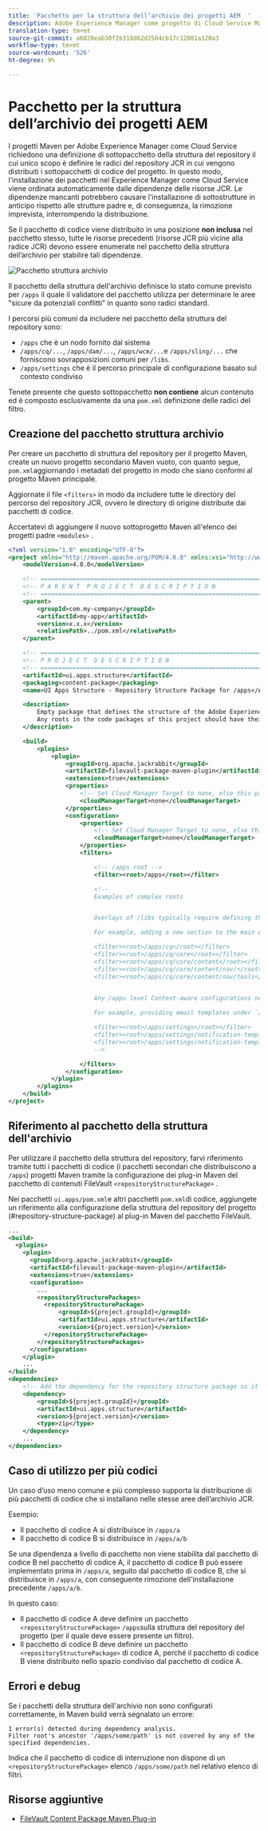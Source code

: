 ```yaml
---
title: 'Pacchetto per la struttura dell’archivio dei progetti AEM  '
description: Adobe Experience Manager come progetto di Cloud Service Maven richiede una definizione di sottopacchetto Struttura archivio il cui unico scopo è definire le radici del repository JCR in cui vengono distribuiti i sottopacchetti Codice del progetto.
translation-type: tm+mt
source-git-commit: a6820eab30f2b318d62d2504cb17c12081a320a3
workflow-type: tm+mt
source-wordcount: '526'
ht-degree: 9%

---
```



# Pacchetto per la struttura dell’archivio dei progetti AEM

I progetti Maven per Adobe Experience Manager come Cloud Service richiedono una definizione di sottopacchetto della struttura del repository il cui unico scopo è definire le radici del repository JCR in cui vengono distribuiti i sottopacchetti di codice del progetto. In questo modo, l&#39;installazione dei pacchetti nel Experience Manager  come Cloud Service viene ordinata automaticamente dalle dipendenze delle risorse JCR. Le dipendenze mancanti potrebbero causare l&#39;installazione di sottostrutture in anticipo rispetto alle strutture padre e, di conseguenza, la rimozione imprevista, interrompendo la distribuzione.

Se il pacchetto di codice viene distribuito in una posizione **non inclusa** nel pacchetto stesso, tutte le risorse precedenti (risorse JCR più vicine alla radice JCR) devono essere enumerate nel pacchetto della struttura dell’archivio per stabilire tali dipendenze.

![Pacchetto struttura archivio](./assets/repository-structure-packages.png)

Il pacchetto della struttura dell&#39;archivio definisce lo stato comune previsto per `/apps` il quale il validatore del pacchetto utilizza per determinare le aree &quot;sicure da potenziali conflitti&quot; in quanto sono radici standard.

I percorsi più comuni da includere nel pacchetto della struttura del repository sono:

+ `/apps` che è un nodo fornito dal sistema
+ `/apps/cq/...`, `/apps/dam/...`, `/apps/wcm/...`e `/apps/sling/...` che forniscono sovrapposizioni comuni per `/libs`.
+ `/apps/settings` che è il percorso principale di configurazione basato sul contesto condiviso

Tenete presente che questo sottopacchetto **non contiene** alcun contenuto ed è composto esclusivamente da una `pom.xml` definizione delle radici del filtro.

## Creazione del pacchetto struttura archivio

Per creare un pacchetto di struttura del repository per il progetto Maven, create un nuovo progetto secondario Maven vuoto, con quanto segue, `pom.xml`aggiornando i metadati del progetto in modo che siano conformi al progetto Maven principale.

Aggiornate il file `<filters>` in modo da includere tutte le directory del percorso del repository JCR, ovvero le directory di origine distribuite dai pacchetti di codice.

Accertatevi di aggiungere il nuovo sottoprogetto Maven all&#39;elenco dei progetti padre `<modules>` .

```xml
<?xml version="1.0" encoding="UTF-8"?>
<project xmlns="http://maven.apache.org/POM/4.0.0" xmlns:xsi="http://www.w3.org/2001/XMLSchema-instance" xsi:schemaLocation="http://maven.apache.org/POM/4.0.0 http://maven.apache.org/maven-v4_0_0.xsd">
    <modelVersion>4.0.0</modelVersion>

    <!-- ====================================================================== -->
    <!-- P A R E N T  P R O J E C T  D E S C R I P T I O N                      -->
    <!-- ====================================================================== -->
    <parent>
        <groupId>com.my-company</groupId>
        <artifactId>my-app</artifactId>
        <version>x.x.x</version>
        <relativePath>../pom.xml</relativePath>
    </parent>

    <!-- ====================================================================== -->
    <!-- P R O J E C T  D E S C R I P T I O N                                   -->
    <!-- ====================================================================== -->
    <artifactId>ui.apps.structure</artifactId>
    <packaging>content-package</packaging>
    <name>UI Apps Structure - Repository Structure Package for /apps</name>

    <description>
        Empty package that defines the structure of the Adobe Experience Manager repository the code packages in this project deploy into.
        Any roots in the code packages of this project should have their parent enumerated in the filters list below.
    </description>

    <build>
        <plugins>
            <plugin>
                <groupId>org.apache.jackrabbit</groupId>
                <artifactId>filevault-package-maven-plugin</artifactId>
                <extensions>true</extensions>
                <properties>
                    <!-- Set Cloud Manager Target to none, else this package will be deployed and remove all defined filter roots -->
                    <cloudManagerTarget>none</cloudManagerTarget>
                </properties>
                <configuration>
                    <properties>
                        <!-- Set Cloud Manager Target to none, else this package will be deployed and remove all defined filter roots -->
                        <cloudManagerTarget>none</cloudManagerTarget>
                    </properties>
                    <filters>

                        <!-- /apps root -->
                        <filter><root>/apps</root></filter>

                        <!--
                        Examples of complex roots


                        Overlays of /libs typically require defining the overlayed structure, at each level here.

                        For example, adding a new section to the main AEM Tools navigation, necessitates the following rules:

                        <filter><root>/apps/cq</root></filter>
                        <filter><root>/apps/cq/core</root></filter>
                        <filter><root>/apps/cq/core/content</root></filter>
                        <filter><root>/apps/cq/core/content/nav/</root></filter>
                        <filter><root>/apps/cq/core/content/nav/tools</root></filter>


                        Any /apps level Context-aware configurations need to enumerated here. 
                        
                        For example, providing email templates under `/apps/settings/notification-templates/com.day.cq.replication` necessitates the following rules:

                        <filter><root>/apps/settings</root></filter>
                        <filter><root>/apps/settings/notification-templates</root></filter>
                        <filter><root>/apps/settings/notification-templates/com.day.cq.replication</root></filter>
                        -->

                    </filters>
                </configuration>
            </plugin>
        </plugins>
    </build>
</project>
```

## Riferimento al pacchetto della struttura dell&#39;archivio

Per utilizzare il pacchetto della struttura del repository, farvi riferimento tramite tutti i pacchetti di codice (i pacchetti secondari che distribuiscono a `/apps`) progetti Maven tramite la configurazione dei plug-in Maven del pacchetto di contenuti FileVault `<repositoryStructurePackage>` .

Nei pacchetti `ui.apps/pom.xml`e altri pacchetti `pom.xml`di codice, aggiungete un riferimento alla configurazione della struttura del repository del progetto (#repository-structure-package) al plug-in Maven del pacchetto FileVault.

```xml
...
<build>
  <plugins>
    <plugin>
      <groupId>org.apache.jackrabbit</groupId>
      <artifactId>filevault-package-maven-plugin</artifactId>
      <extensions>true</extensions>
      <configuration>
        ...
        <repositoryStructurePackages>
          <repositoryStructurePackage>
              <groupId>${project.groupId}</groupId>
              <artifactId>ui.apps.structure</artifactId>
              <version>${project.version}</version>
          </repositoryStructurePackage>
        </repositoryStructurePackages>
      </configuration>
    </plugin>
    ...
</build>
<dependencies>
    <!-- Add the dependency for the repository structure package so it resolves -->
    <dependency>
        <groupId>${project.groupId}</groupId>
        <artifactId>ui.apps.structure</artifactId>
        <version>${project.version}</version>
        <type>zip</type>
    </dependency>
    ...
</dependencies>
```

## Caso di utilizzo per più codici

Un caso d’uso meno comune e più complesso supporta la distribuzione di più pacchetti di codice che si installano nelle stesse aree dell’archivio JCR.

Esempio:

+ Il pacchetto di codice A si distribuisce in `/apps/a`
+ Il pacchetto di codice B si distribuisce in `/apps/a/b`

Se una dipendenza a livello di pacchetto non viene stabilita dal pacchetto di codice B nel pacchetto di codice A, il pacchetto di codice B può essere implementato prima in `/apps/a`, seguito dal pacchetto di codice B, che si distribuisce in `/apps/a`, con conseguente rimozione dell&#39;installazione precedente `/apps/a/b`.

In questo caso:

+ Il pacchetto di codice A deve definire un pacchetto `<repositoryStructurePackage>` `/apps`sulla struttura del repository del progetto (per il quale deve essere presente un filtro).
+ Il pacchetto di codice B deve definire un pacchetto `<repositoryStructurePackage>` di codice A, perché il pacchetto di codice B viene distribuito nello spazio condiviso dal pacchetto di codice A.

## Errori e debug

Se i pacchetti della struttura dell&#39;archivio non sono configurati correttamente, in Maven build verrà segnalato un errore:

```
1 error(s) detected during dependency analysis.
Filter root's ancestor '/apps/some/path' is not covered by any of the specified dependencies.
```

Indica che il pacchetto di codice di interruzione non dispone di un `<repositoryStructurePackage>` elenco `/apps/some/path` nel relativo elenco di filtri.

## Risorse aggiuntive

+ [FileVault Content Package Maven Plug-in](http://jackrabbit.apache.org/filevault-package-maven-plugin/)
